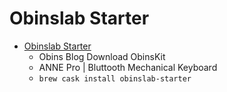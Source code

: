 # Obinslab Starter
- [Obinslab Starter](http://en.obins.net/obinskit)
  -  Obins Blog Download ObinsKit
  - ANNE Pro | Bluttooth Mechanical Keyboard
  - `brew cask install obinslab-starter`

